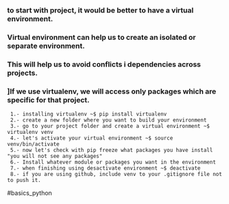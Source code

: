 ### to start with project, it would be better to have a virtual environment. 

### Virtual environment can help us to create an isolated or separate environment. 

### This will help us to avoid conflicts i dependencies across projects.

### ]If we use virtualenv, we will access only packages which are specific for that project. 

	 1.- installing virtualenv ~$ pip install virtualenv
	 2.- create a new folder where you want to build your environment
	 3.- go to your project folder and create a virtual environment ~$ virtualenv venv
	 4.- let's activate your virtual environment ~$ source venv/bin/activate
	 5.- now let's check with pip freeze what packages you have install "you will not see any packages"
	 6.- Install whatever module or packages you want in the environment
	 7.- when finishing using desactivate environment ~$ deactivate
	 8.- if you are using github, include venv to your .gitignore file not to push it.




#basics_python
